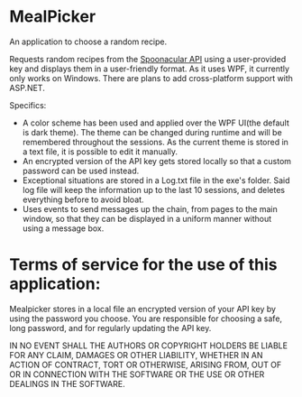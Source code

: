 # MealPicker

An application to choose a random recipe.

Requests random recipes from the [Spoonacular API](https://spoonacular.com/food-api) using a user-provided key and displays them in a user-friendly format. As it uses WPF, it currently only works on Windows. There are plans to add cross-platform support with ASP.NET.

Specifics:
 - A color scheme has been used and applied over the WPF UI(the default is dark theme). The theme can be changed during runtime and will be remembered throughout the sessions. As the current theme is stored in a text file, it is possible to edit it manually.
 - An encrypted version of the API key gets stored locally so that a custom password can be used instead.
 - Exceptional situations are stored in a Log.txt file in the exe's folder. Said log file will keep the information up to the last 10 sessions, and deletes everything before to avoid bloat.
 - Uses events to send messages up the chain, from pages to the main window, so that they can be displayed in a uniform manner without using a message box.



# Terms of service for the use of this application:
Mealpicker stores in a local file an encrypted version of your API key by using the password you choose. You are responsible for choosing a safe, long password, and for regularly updating the API key.

IN NO EVENT SHALL THE AUTHORS OR COPYRIGHT HOLDERS BE LIABLE FOR ANY CLAIM, DAMAGES OR OTHER LIABILITY, WHETHER IN AN ACTION OF CONTRACT, TORT OR OTHERWISE, ARISING FROM, OUT OF OR IN CONNECTION WITH THE SOFTWARE OR THE USE OR OTHER DEALINGS IN THE SOFTWARE.
